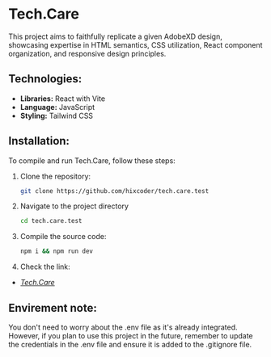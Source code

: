 # Tech.Care

This project aims to faithfully replicate a given AdobeXD design, showcasing expertise in HTML semantics, CSS utilization, React component organization, and responsive design principles.

## Technologies:

- **Libraries:** React with Vite
- **Language:** JavaScript
- **Styling:** Tailwind CSS

## Installation:

To compile and run Tech.Care, follow these steps:

1. Clone the repository:

   ```bash
   git clone https://github.com/hixcoder/tech.care.test
   ```

2. Navigate to the project directory

   ```bash
   cd tech.care.test
   ```

3. Compile the source code:
   ```bash
   npm i && npm run dev
   ```
4. Check the link:

- _<a href="https://tech-care-test.vercel.app/" target="_blank">Tech.Care</a><br>_

## Envirement note:

You don't need to worry about the .env file as it's already integrated. However, if you plan to use this project in the future, remember to update the credentials in the .env file and ensure it is added to the .gitignore file.
